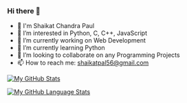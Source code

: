 ### Hi there 👋

- 👋 I'm Shaikat Chandra Paul
- 👀 I’m interested in Python, C, C++, JavaScript
- 🔭 I’m currently working on Web Development
- 🌱 I’m currently learning Python
- 👯 I’m looking to collaborate on any Programming Projects
- 📫 How to reach me: shaikatpal56@gmail.com

[![My GitHub Stats](https://github-readme-stats.vercel.app/api/?username=shaikat17&count_private=true&theme=tokyonight&showicons=true)]()

[![My GitHub Language Stats](https://github-readme-stats.vercel.app/api/top-langs/?username=shaikat17&langs_count=7&theme=tokyonight)]()
